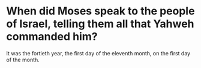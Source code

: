 # When did Moses speak to the people of Israel, telling them all that Yahweh commanded him?

It was the fortieth year, the first day of the eleventh month, on the first day of the month.
